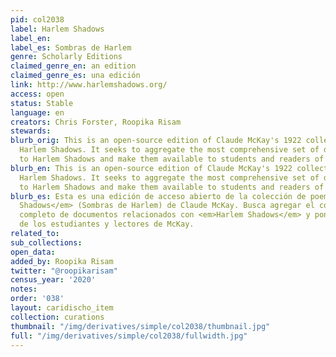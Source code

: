 ```yaml
---
pid: col2038
label: Harlem Shadows
label_en:
label_es: Sombras de Harlem
genre: Scholarly Editions
claimed_genre_en: an edition
claimed_genre_es: una edición
link: http://www.harlemshadows.org/
access: open
status: Stable
language: en
creators: Chris Forster, Roopika Risam
stewards:
blurb_orig: This is an open-source edition of Claude McKay's 1922 collection of poems
  Harlem Shadows. It seeks to aggregate the most comprehensive set of documents related
  to Harlem Shadows and make them available to students and readers of McKay.
blurb_en: This is an open-source edition of Claude McKay's 1922 collection of poems
  Harlem Shadows. It seeks to aggregate the most comprehensive set of documents related
  to Harlem Shadows and make them available to students and readers of McKay.
blurb_es: Esta es una edición de acceso abierto de la colección de poemas de <em>Harlem
  Shadows</em> (Sombras de Harlem) de Claude McKay. Busca agregar el conjunto más
  completo de documentos relacionados con <em>Harlem Shadows</em> y ponerlos a disposición
  de los estudiantes y lectores de McKay.
related_to:
sub_collections:
open_data:
added_by: Roopika Risam
twitter: "@roopikarisam"
census_year: '2020'
notes:
order: '038'
layout: caridischo_item
collection: curations
thumbnail: "/img/derivatives/simple/col2038/thumbnail.jpg"
full: "/img/derivatives/simple/col2038/fullwidth.jpg"
---
```

